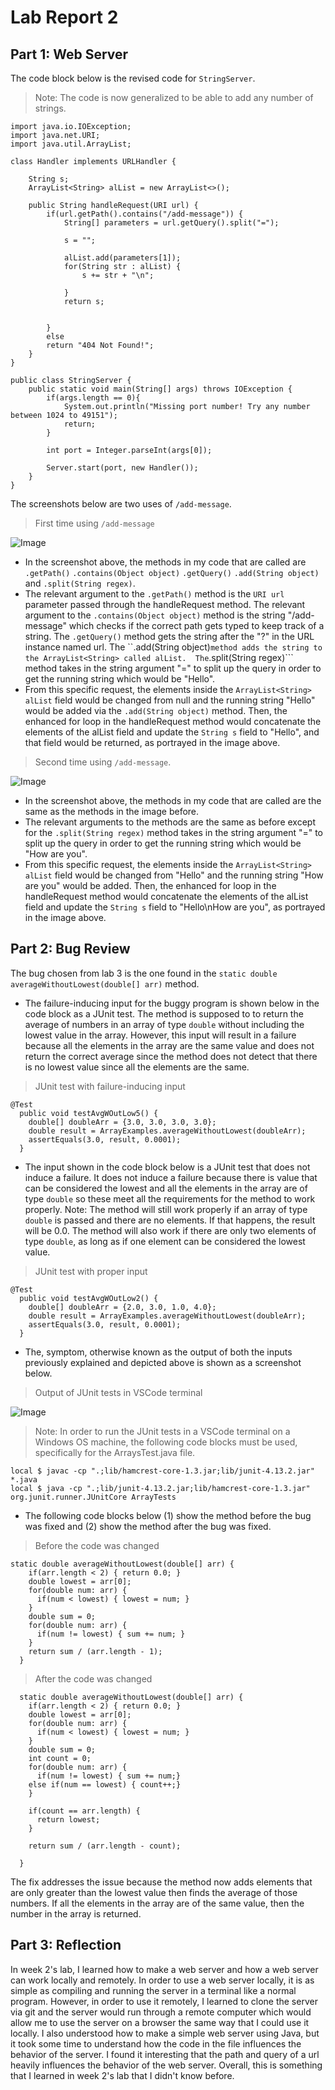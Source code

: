 # Lab Report 2

## Part 1: Web Server

The code block below is the revised code for ```StringServer```.
> Note: The code is now generalized to be able to add any number of strings.

```
import java.io.IOException;
import java.net.URI;
import java.util.ArrayList;

class Handler implements URLHandler {

    String s;
    ArrayList<String> alList = new ArrayList<>();

    public String handleRequest(URI url) {
        if(url.getPath().contains("/add-message")) {
            String[] parameters = url.getQuery().split("=");

            s = "";

            alList.add(parameters[1]);
            for(String str : alList) {
                s += str + "\n";

            }
            return s;


        }
        else
        return "404 Not Found!";
    }
}

public class StringServer {
    public static void main(String[] args) throws IOException {
        if(args.length == 0){
            System.out.println("Missing port number! Try any number between 1024 to 49151");
            return;
        }

        int port = Integer.parseInt(args[0]);

        Server.start(port, new Handler());
    }
}
```

The screenshots below are two uses of ```/add-message```.

> First time using ```/add-message```

![Image](StringServerAdd1.png)

* In the screenshot above, the methods in my code that are called are ```.getPath()``` ```.contains(Object object)``` ```.getQuery()``` ```.add(String object)``` and ```.split(String regex)```.
* The relevant argument to the ```.getPath()``` method is the ```URI url``` parameter passed through the handleRequest method.  The relevant argument to the ```.contains(Object object)``` method is the string "/add-message" which checks if the correct path gets typed to keep track of a string.  The ```.getQuery()``` method gets the string after the "?" in the URL instance named url. The ``.add(String object)``` method adds the string to the ArrayList<String> called alList.  The ```.split(String regex)``` method takes in the string argument "=" to split up the query in order to get the running string which would be "Hello". 
* From this specific request, the elements inside the ```ArrayList<String> alList``` field would be changed from null and the running string "Hello" would be added via the ```.add(String object)``` method.  Then, the enhanced for loop in the handleRequest method would concatenate the elements of the alList field and update the ```String s``` field to "Hello", and that field would be returned, as portrayed in the image above.

> Second time using ```/add-message```.

![Image](StringServerAdd2.png)

* In the screenshot above, the methods in my code that are called are the same as the methods in the image before.
* The relevant arguments to the methods are the same as before except for the ```.split(String regex)``` method takes in the string argument "=" to split up the query in order to get the running string which would be "How are you". 
* From this specific request, the elements inside the ```ArrayList<String> alList``` field would be changed from "Hello" and the running string "How are you" would be added.  Then, the enhanced for loop in the handleRequest method would concatenate the elements of the alList field and update the ```String s``` field to "Hello\nHow are you", as portrayed in the image above.


## Part 2: Bug Review

The bug chosen from lab 3 is the one found in the ```static double averageWithoutLowest(double[] arr)``` method.

* The failure-inducing input for the buggy program is shown below in the code block as a JUnit test.  The method is supposed to to return the average of numbers in an array of type ```double``` without including the lowest value in the array.  However, this input will result in a failure because all the elements in the array are the same value and does not return the correct average since the method does not detect that there is no lowest value since all the elements are the same.

> JUnit test with failure-inducing input

```
@Test
  public void testAvgWOutLow5() {
    double[] doubleArr = {3.0, 3.0, 3.0, 3.0};
    double result = ArrayExamples.averageWithoutLowest(doubleArr);
    assertEquals(3.0, result, 0.0001);
  }
```

* The input shown in the code block below is a JUnit test that does not induce a failure.  It does not induce a failure because there is value that can be considered the lowest and all the elements in the array are of type ```double``` so these meet all the requirements for the method to work properly.
Note: The method will still work properly if an array of type ```double``` is passed and there are no elements.  If that happens, the result will be 0.0. The method will also work if there are only two elements of type ```double```, as long as if one element can be considered the lowest value.

> JUnit test with proper input

```
@Test
  public void testAvgWOutLow2() {
    double[] doubleArr = {2.0, 3.0, 1.0, 4.0};
    double result = ArrayExamples.averageWithoutLowest(doubleArr);
    assertEquals(3.0, result, 0.0001);
  }
```

* The, symptom, otherwise known as the output of both the inputs previously explained and depicted above is shown as a screenshot below.  

> Output of JUnit tests in VSCode terminal

![Image](SymptomJUnitLab3.png)

> Note: In order to run the JUnit tests in a VSCode terminal on a Windows OS machine, the following code blocks must be used, specifically for the ArraysTest.java file.

```
local $ javac -cp ".;lib/hamcrest-core-1.3.jar;lib/junit-4.13.2.jar" *.java
local $ java -cp ".;lib/junit-4.13.2.jar;lib/hamcrest-core-1.3.jar" org.junit.runner.JUnitCore ArrayTests
```

* The following code blocks below (1) show the method before the bug was fixed and (2) show the method after the bug was fixed.

> Before the code was changed

```
static double averageWithoutLowest(double[] arr) {
    if(arr.length < 2) { return 0.0; }
    double lowest = arr[0];
    for(double num: arr) {
      if(num < lowest) { lowest = num; }
    }
    double sum = 0;
    for(double num: arr) {
      if(num != lowest) { sum += num; }
    }
    return sum / (arr.length - 1);
  }
```

> After the code was changed

```
  static double averageWithoutLowest(double[] arr) {
    if(arr.length < 2) { return 0.0; }
    double lowest = arr[0];
    for(double num: arr) {
      if(num < lowest) { lowest = num; }
    }
    double sum = 0;
    int count = 0;
    for(double num: arr) {
      if(num != lowest) { sum += num;}
    else if(num == lowest) { count++;}
    }

    if(count == arr.length) {
      return lowest;
    }

    return sum / (arr.length - count);
    
  }
```

The fix addresses the issue because the method now adds elements that are only greater than the lowest value then finds the average of those numbers.  If all the elements in the array are of the same value, then the number in the array is returned.

## Part 3: Reflection

In week 2's lab, I learned how to make a web server and how a web server can work locally and remotely.  In order to use a web server locally, it is as simple as compiling and running the server in a terminal like a normal program.  However, in order to use it remotely, I learned to clone the server via git and the server would run through a remote computer which would allow me to use the server on a browser the same way that I could use it locally.  I also understood how to make a simple web server using Java, but it took some time to understand how the code in the file influences the behavior of the server.  I found it interesting that the path and query of a url heavily influences the behavior of the web server.  Overall, this is something that I learned in week 2's lab that I didn't know before.
